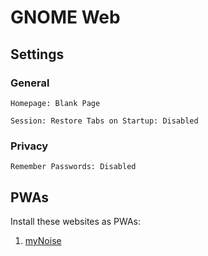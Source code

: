 # GNOME Web

## Settings

### General

```text
Homepage: Blank Page
```

```text
Session: Restore Tabs on Startup: Disabled
```

### Privacy

```text
Remember Passwords: Disabled
```

## PWAs

Install these websites as PWAs:

1. [myNoise](https://mynoise.net/)
